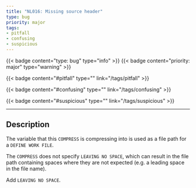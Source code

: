 ```yaml
---
title: "NL016: Missing source header"
type: bug
priority: major
tags:
- pitfall 
- confusing 
- suspicious 
---
```


{{< badge content="type: bug" type="info" >}}
{{< badge content="priority: major" type="warning" >}}


{{< badge content="#pitfall" type="" link="/tags/pitfall" >}}

{{< badge content="#confusing" type="" link="/tags/confusing" >}}

{{< badge content="#suspicious" type="" link="/tags/suspicious" >}}

---

## Description
The variable that this `COMPRESS` is compressing into is used as a file path for a `DEFINE WORK FILE`.

The `COMPRESS` does not specify `LEAVING NO SPACE`, which can result in the file path containing spaces where
they are not expected (e.g. a leading space in the file name).

Add `LEAVING NO SPACE`.
